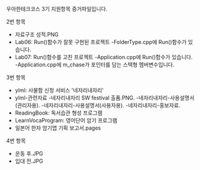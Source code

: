 우아한테크코스 3기 지원항목 증거파일입니다.

2번 항목
- 자료구조 성적.PNG
- Lab06: Run()함수가 잘못 구현된 프로젝트
  -FolderType.cpp에 Run()함수가 있습니다. 
- Lab07: Run()함수를 고친 프로젝트
  -Application.cpp에 Run()함수가 있습니다. 
  -Application.cpp에 m_chase가 포인터를 담는 스택형 멤버변수입니다. 

3번 항목
- ylml: 사물함 신청 서비스 '네자리내자리'
- ylml-관련자료
  -네자리내자리 SW festival 출품.PNG. 
  -네자리내자리-사용설명서(관리자용). 
  -네자리내자리-사용설명서(사용자용). 
  -네자리내자리-홍보자료. 
- ReadingBook: 독서습관 형성 프로그램
- LearnVocaProgram: 영어단어 암기 프로그램
- 일본어 한자 암기앱 기획 보고서.pages

4번 항목
- 운동 후.JPG
- 입대 전.JPG
